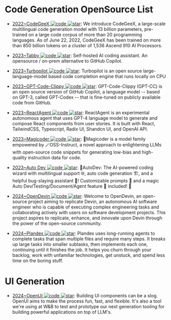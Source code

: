 # Code Generation OpenSource List

- [2022~CodeGeeX ![code](https://ng-tech.icu/assets/code.svg) ![star](https://img.shields.io/github/stars/THUDM/CodeGeeX)](https://github.com/THUDM/CodeGeeX): We introduce CodeGeeX, a large-scale multilingual code generation model with 13 billion parameters, pre-trained on a large code corpus of more than 20 programming languages. As of June 22, 2022, CodeGeeX has been trained on more than 850 billion tokens on a cluster of 1,536 Ascend 910 AI Processors.

- [2023~Tabby ![code](https://ng-tech.icu/assets/code.svg) ![star](https://img.shields.io/github/stars/TabbyML/tabby)](https://github.com/TabbyML/tabby): Self-hosted AI coding assistant. An opensource / on-prem alternative to GitHub Copilot.

- [2023~Turbopilot ![code](https://ng-tech.icu/assets/code.svg) ![star](https://img.shields.io/github/stars/ravenscroftj/turbopilot)](https://github.com/ravenscroftj/turbopilot): Turbopilot is an open source large-language-model based code completion engine that runs locally on CPU

- [2023~GPT-Code-Clippy ![code](https://ng-tech.icu/assets/code.svg) ![star](https://img.shields.io/github/stars/CodedotAl/gpt-code-clippy)](https://github.com/CodedotAl/gpt-code-clippy): GPT-Code-Clippy (GPT-CC) is an open source version of GitHub Copilot, a language model -- based on GPT-3, called GPT-Codex -- that is fine-tuned on publicly available code from GitHub.

- [2023~ReactAgent ![code](https://ng-tech.icu/assets/code.svg) ![star](https://img.shields.io/github/stars/eylonmiz/react-agent)](https://github.com/eylonmiz/react-agent): ReactAgent is an experimental autonomous agent that uses GPT-4 language model to generate and compose React components from user stories. It is built with React, TailwindCSS, Typescript, Radix UI, Shandcn UI, and OpenAI API.

- [2023~Magicoder ![code](https://ng-tech.icu/assets/code.svg) ![star](https://img.shields.io/github/stars/ise-uiuc/magicoder)](https://github.com/ise-uiuc/magicoder): 🎩Magicoder is a model family empowered by 🪄OSS-Instruct, a novel approach to enlightening LLMs with open-source code snippets for generating low-bias and high-quality instruction data for code.

- [2023~Auto Dev ![code](https://ng-tech.icu/assets/code.svg) ![star](https://img.shields.io/github/stars/unit-mesh/auto-dev)](https://github.com/unit-mesh/auto-dev): 🧙‍AutoDev: The AI-powered coding wizard with multilingual support 🌐, auto code generation 🏗️, and a helpful bug-slaying assistant 🐞! Customizable prompts 🎨 and a magic Auto Dev/Testing/Document/Agent feature 🧪 included! 🚀

- [2024~OpenDevin ![code](https://ng-tech.icu/assets/code.svg) ![star](https://img.shields.io/github/stars/OpenDevin/OpenDevin)](https://github.com/OpenDevin/OpenDevin): Welcome to OpenDevin, an open-source project aiming to replicate Devin, an autonomous AI software engineer who is capable of executing complex engineering tasks and collaborating actively with users on software development projects. This project aspires to replicate, enhance, and innovate upon Devin through the power of the open-source community.

- [2024~Plandex ![code](https://ng-tech.icu/assets/code.svg) ![star](https://img.shields.io/github/stars/plandex-ai/plandex)](https://github.com/plandex-ai/plandex): Plandex uses long-running agents to complete tasks that span multiple files and require many steps. It breaks up large tasks into smaller subtasks, then implements each one, continuing until it finishes the job. It helps you churn through your backlog, work with unfamiliar technologies, get unstuck, and spend less time on the boring stuff.

# UI Generation

- [2024~OpenUI ![code](https://ng-tech.icu/assets/code.svg) ![star](https://img.shields.io/github/stars/wandb/openui)](https://github.com/wandb/openui): Building UI components can be a slog. OpenUI aims to make the process fun, fast, and flexible. It's also a tool we're using at W&B to test and prototype our next generation tooling for building powerful applications on top of LLM's.
